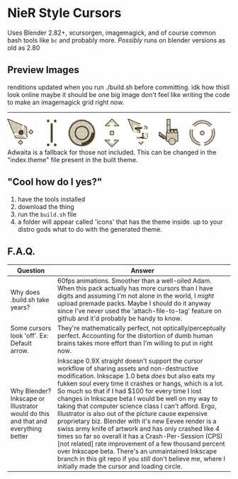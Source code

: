 # NieR Style Cursors
Uses Blender 2.82+, xcursorgen, imagemagick, and of course common bash tools like `bc` and probably more.
*Possibly* runs on blender versions as old as 2.80
## Preview Images
renditions updated when you run ./build.sh before committing.
idk how thisll look online maybe it should be one big image don't feel like writing the code to make an imagemagick grid right now.

---
<div class="row">
<img width="64" src="./previews/Cursor_UL.png" />
<img width="64" src="./previews/Selector.png" />
<img width="64" src="./previews/Loading_Circle.webp" />
<img width="64" src="./previews/Arrows_Dot_UD.png" />
<img width="64" src="./previews/Cursor_Error.webp" />
<img width="64" src="./previews/Hand_Point.png" />
<img width="64" src="./previews/Crosshair.png" />
</div>
Adwaita is a fallback for those not included. This can be changed in the "index.theme" file present in the built theme.

## "Cool how do I yes?"

1. have the tools installed
2. download the thing
3. run the `build.sh` file
4. a folder will appear called 'icons' that has the theme inside. up to your distro gods what to do with the generated theme.

## F.A.Q.
Question|Answer
---|---
Why does .build.sh take years?|60fps animations. Smoother than a well-oiled Adam. When this pack actually has more cursors than I have digits and assuming I'm not alone in the world, I *might* upload premade packs. Maybe I should do it anyway since I've never used the 'attach-file-to-tag' feature on github and it'd probably be handy to know.
Some cursors look 'off'. Ex: Default arrow.|They're mathematically perfect, not optically/perceptually perfect. Accounting for the distortion of dumb human brains takes more effort than I'm willing to put in right now.
Why Blender? Inkscape or Illustrator would do this and that and everything better|Inkscape 0.9X straight doesn't support the cursor workflow of sharing assets and non-destructive modification. Inkscape 1.0 beta *does* but also eats my fukken soul every time it crashes or hangs, which is a lot. So much so that if I had $100 for every time I lost changes in Inkscape beta I would be well on my way to taking that computer science class I can't afford. Ergo, Illustrator is also out of the picture cause expensive proprietary biz. Blender with it's new Eevee render is a swiss army knife of artwork and has only crashed like 4 times so far so overall it has a Crash-Per-Session (CPS)[not related] rate improvement of a few thousand percent over Inkscape beta. There's an unmaintained Inkscape branch in this git repo if you *still* don't believe me, where I initially made the cursor and loading circle.
